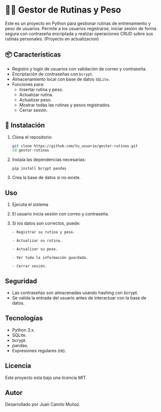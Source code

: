 # 🏋️‍♂️ Gestor de Rutinas y Peso

Este es un proyecto en Python para gestionar rutinas de entrenamiento y peso de usuarios. Permite a los usuarios registrarse, iniciar sesión de forma segura con contraseña encriptada y realizar operaciones CRUD sobre sus rutinas personales. (Proyecto en actualizacion)

## 📦 Características

- Registro y login de usuarios con validación de correo y contraseña.
- Encriptación de contraseñas con `bcrypt`.
- Almacenamiento local con base de datos `SQLite`.
- Funciones para:
  - Insertar rutina y peso.
  - Actualizar rutina.
  - Actualizar peso.
  - Mostrar todas las rutinas y pesos registrados.
  - Cerrar sesión.

## 🚀 Instalación

1. Clona el repositorio:

   ```bash
   git clone https://github.com/tu_usuario/gestor-rutinas.git
   cd gestor-rutinas


2. Instala las dependencias necesarias:


       pip install bcrypt pandas


3. Crea la base de datos si no existe.

## Uso

1. Ejecuta el sistema
2. El usuario inicia sesión con correo y contraseña.
3. Si los datos son correctos, puede:
   
       - Registrar su rutina y peso.
   
       - Actualizar su rutina.
   
       - Actualizar su peso.
   
       - Ver toda la información guardada.
   
       - Cerrar sesión.

## Seguridad

- Las contraseñas son almacenadas usando hashing con bcrypt.
- Se valida la entrada del usuario antes de interactuar con la base de datos.

## Tecnologías

- Python 3.x.
- SQLite.
- bcrypt.
- pandas.
- Expresiones regulares (re).

## Licencia

Este proyecto esta bajo una licencia MIT.

## Autor

Desarrollado por Juan Camilo Muñoz.
